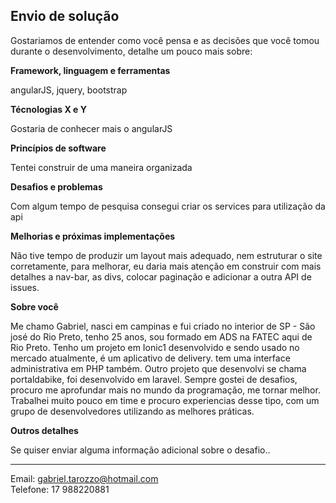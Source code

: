 ## Envio de solução

Gostariamos de entender como você pensa e as decisões que você tomou durante o desenvolvimento, detalhe um pouco mais sobre:

**Framework, linguagem e ferramentas**

angularJS, jquery, bootstrap

**Técnologias X e Y**

Gostaria de conhecer mais o angularJS

**Princípios de software**

Tentei construir de uma maneira organizada

**Desafios e problemas**

Com algum tempo de pesquisa consegui criar os services para utilização da api

**Melhorias e próximas implementações**

Não tive tempo de produzir um layout mais adequado, nem estruturar o site corretamente, para melhorar, eu daria mais atenção em construir com mais detalhes a nav-bar, as divs, colocar paginação e adicionar a outra API de issues.

**Sobre você**

Me chamo Gabriel, nasci em campinas e fui criado no interior de SP - São josé do Rio Preto, tenho 25 anos, sou formado em ADS na FATEC aqui de Rio Preto.
Tenho um projeto em Ionic1 desenvolvido e sendo usado no mercado atualmente, é um aplicativo de delivery. tem uma interface administrativa em PHP também.
Outro projeto que desenvolvi se chama portaldabike, foi desenvolvido em laravel.
Sempre gostei de desafios, procuro me aprofundar mais no mundo da programação, me tornar melhor. Trabalhei muito pouco em time e procuro experiencias desse tipo, com um grupo de desenvolvedores utilizando as melhores práticas. 

**Outros detalhes**

Se quiser enviar alguma informação adicional sobre o desafio..


---

Email: gabriel.tarozzo@hotmail.com  
Telefone: 17 988220881



